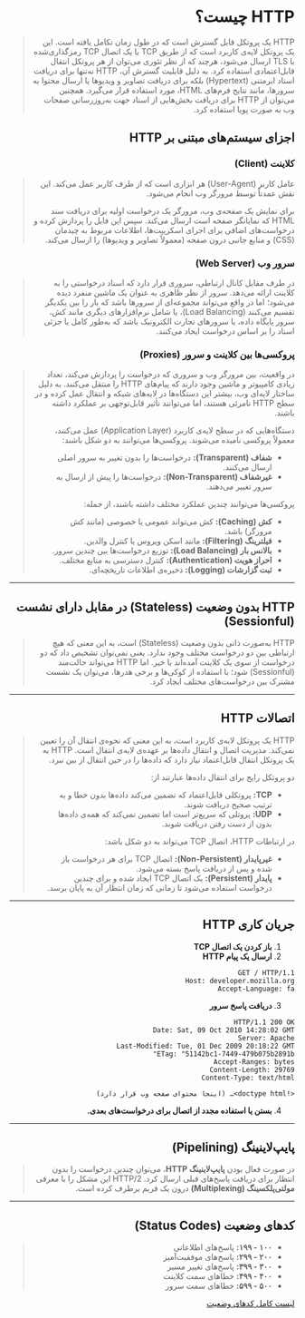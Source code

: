 <div dir="rtl">

# HTTP چیست؟

> HTTP یک پروتکل قابل گسترش است که در طول زمان تکامل یافته است. این یک پروتکل لایه‌ی کاربرد است که از طریق TCP یا یک اتصال TCP رمزگذاری‌شده با TLS ارسال می‌شود، هرچند که از نظر تئوری می‌توان از هر پروتکل انتقال قابل‌اعتمادی استفاده کرد. به دلیل قابلیت گسترش آن، HTTP نه‌تنها برای دریافت اسناد ابرمتنی (Hypertext) بلکه برای دریافت تصاویر و ویدیوها یا ارسال محتوا به سرورها، مانند نتایج فرم‌های HTML، مورد استفاده قرار می‌گیرد. همچنین می‌توان از HTTP برای دریافت بخش‌هایی از اسناد جهت به‌روزرسانی صفحات وب به صورت پویا استفاده کرد.

## اجزای سیستم‌های مبتنی بر HTTP

### کلاینت (Client)

> عامل کاربر (User-Agent) هر ابزاری است که از طرف کاربر عمل می‌کند. این نقش عمدتاً توسط مرورگر وب انجام می‌شود.
>
> برای نمایش یک صفحه‌ی وب، مرورگر یک درخواست اولیه برای دریافت سند HTML که نمایانگر صفحه است ارسال می‌کند. سپس این فایل را پردازش کرده و درخواست‌های اضافی برای اجرای اسکریپت‌ها، اطلاعات مربوط به چیدمان (CSS) و منابع جانبی درون صفحه (معمولاً تصاویر و ویدیوها) را ارسال می‌کند.

### سرور وب (Web Server)

> در طرف مقابل کانال ارتباطی، سروری قرار دارد که اسناد درخواستی را به کلاینت ارائه می‌دهد.
> سرور از نظر ظاهری به عنوان یک ماشین منفرد دیده می‌شود؛ اما در واقع می‌تواند مجموعه‌ای از سرورها باشد که بار را بین یکدیگر تقسیم می‌کنند (Load Balancing)، یا شامل نرم‌افزارهای دیگری مانند کش، سرور پایگاه داده، یا سرورهای تجارت الکترونیک باشد که به‌طور کامل یا جزئی اسناد را بر اساس درخواست ایجاد می‌کنند.

### پروکسی‌ها بین کلاینت و سرور (Proxies)

> در واقعیت، بین مرورگر وب و سروری که درخواست را پردازش می‌کند، تعداد زیادی کامپیوتر و ماشین وجود دارند که پیام‌های HTTP را منتقل می‌کنند. به دلیل ساختار لایه‌ای وب، بیشتر این دستگاه‌ها در لایه‌های شبکه و انتقال عمل کرده و در سطح HTTP نامرئی هستند، اما می‌توانند تأثیر قابل‌توجهی بر عملکرد داشته باشند.
>
> دستگاه‌هایی که در سطح لایه‌ی کاربرد (Application Layer) عمل می‌کنند، معمولاً پروکسی نامیده می‌شوند. پروکسی‌ها می‌توانند به دو شکل باشند:
> - **شفاف (Transparent):** درخواست‌ها را بدون تغییر به سرور اصلی ارسال می‌کنند.
> - **غیرشفاف (Non-Transparent):** درخواست‌ها را پیش از ارسال به سرور تغییر می‌دهند.
>
> پروکسی‌ها می‌توانند چندین عملکرد مختلف داشته باشند، از جمله:
> - **کش (Caching):** کش می‌تواند عمومی یا خصوصی (مانند کش مرورگر) باشد.
> - **فیلترینگ (Filtering):** مانند اسکن ویروس یا کنترل والدین.
> - **بالانس بار (Load Balancing):** توزیع درخواست‌ها بین چندین سرور.
> - **احراز هویت (Authentication):** کنترل دسترسی به منابع مختلف.
> - **ثبت گزارشات (Logging):** ذخیره‌ی اطلاعات تاریخچه‌ای.

---

## HTTP بدون وضعیت (Stateless) در مقابل دارای نشست (Sessionful)

> HTTP به‌صورت ذاتی بدون وضعیت (Stateless) است، به این معنی که هیچ ارتباطی بین دو درخواست مختلف وجود ندارد. یعنی نمی‌توان تشخیص داد که دو درخواست از سوی یک کلاینت آمده‌اند یا خیر.
> اما HTTP می‌تواند حالت‌مند (Sessionful) شود؛ با استفاده از کوکی‌ها و برخی هدرها، می‌توان یک نشست مشترک بین درخواست‌های مختلف ایجاد کرد.

---

## اتصالات HTTP

> HTTP یک پروتکل لایه‌ی کاربرد است، به این معنی که نحوه‌ی انتقال آن را تعیین نمی‌کند.
> مدیریت اتصال و انتقال داده‌ها بر عهده‌ی لایه‌ی انتقال است.
> HTTP به یک پروتکل انتقال قابل‌اعتماد نیاز دارد که داده‌ها را در حین انتقال از بین نبرد.
>
> دو پروتکل رایج برای انتقال داده‌ها عبارتند از:
> - **TCP:** پروتکلی قابل‌اعتماد که تضمین می‌کند داده‌ها بدون خطا و به ترتیب صحیح دریافت شوند.
> - **UDP:** پروتلی که سریع‌تر است اما تضمین نمی‌کند که همه‌ی داده‌ها بدون از دست رفتن دریافت شوند.
>
> در ارتباطات HTTP، اتصال TCP می‌تواند به دو شکل باشد:
> - **غیرپایدار (Non-Persistent):** اتصال TCP برای هر درخواست باز شده و پس از دریافت پاسخ بسته می‌شود.
> - **پایدار (Persistent):** یک اتصال TCP ایجاد شده و برای چندین درخواست استفاده می‌شود تا زمانی که زمان انتظار آن به پایان برسد.

---

## جریان کاری HTTP

1. **باز کردن یک اتصال TCP**
2. **ارسال یک پیام HTTP**

```HTTP
GET / HTTP/1.1
Host: developer.mozilla.org
Accept-Language: fa
```

3. **دریافت پاسخ سرور**

```HTTP
HTTP/1.1 200 OK
Date: Sat, 09 Oct 2010 14:28:02 GMT
Server: Apache
Last-Modified: Tue, 01 Dec 2009 20:18:22 GMT
ETag: "51142bc1-7449-479b075b2891b"
Accept-Ranges: bytes
Content-Length: 29769
Content-Type: text/html

<!doctype html>… (اینجا محتوای صفحه وب قرار دارد)
```

4. **بستن یا استفاده مجدد از اتصال برای درخواست‌های بعدی.**

---

## پایپ‌لاینینگ (Pipelining)

> در صورت فعال بودن **پایپ‌لاینینگ HTTP**، می‌توان چندین درخواست را بدون انتظار برای دریافت پاسخ‌های قبلی ارسال کرد.
> HTTP/2 این مشکل را با معرفی **مولتی‌پلکسینگ (Multiplexing)** درون یک فریم برطرف کرده است.

---

## کدهای وضعیت (Status Codes)

> - **۱۰۰ - ۱۹۹:** پاسخ‌های اطلاعاتی
> - **۲۰۰ - ۲۹۹:** پاسخ‌های موفقیت‌آمیز
> - **۳۰۰ - ۳۹۹:** پاسخ‌های تغییر مسیر
> - **۴۰۰ - ۴۹۹:** خطاهای سمت کلاینت
> - **۵۰۰ - ۵۹۹:** خطاهای سمت سرور  

[لیست کامل کدهای وضعیت](https://developer.mozilla.org/en-US/docs/Web/HTTP/Status)

</div>

